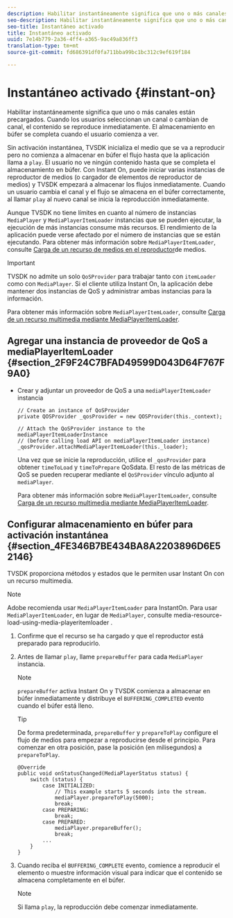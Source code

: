 ```yaml
---
description: Habilitar instantáneamente significa que uno o más canales están precargados. Cuando los usuarios seleccionan un canal o cambian de canal, el contenido se reproduce inmediatamente. El almacenamiento en búfer se completa cuando el usuario comienza a ver.
seo-description: Habilitar instantáneamente significa que uno o más canales están precargados. Cuando los usuarios seleccionan un canal o cambian de canal, el contenido se reproduce inmediatamente. El almacenamiento en búfer se completa cuando el usuario comienza a ver.
seo-title: Instantáneo activado
title: Instantáneo activado
uuid: 7e14b779-2a36-4ff4-a365-9ac49a836ff3
translation-type: tm+mt
source-git-commit: fd686391df0fa711bba99bc1bc312c9ef619f184

---
```



# Instantáneo activado {#instant-on}

Habilitar instantáneamente significa que uno o más canales están precargados. Cuando los usuarios seleccionan un canal o cambian de canal, el contenido se reproduce inmediatamente. El almacenamiento en búfer se completa cuando el usuario comienza a ver.

Sin activación instantánea, TVSDK inicializa el medio que se va a reproducir pero no comienza a almacenar en búfer el flujo hasta que la aplicación llama a `play`. El usuario no ve ningún contenido hasta que se completa el almacenamiento en búfer. Con Instant On, puede iniciar varias instancias de reproductor de medios (o cargador de elementos de reproductor de medios) y TVSDK empezará a almacenar los flujos inmediatamente. Cuando un usuario cambia el canal y el flujo se almacena en el búfer correctamente, al llamar `play` al nuevo canal se inicia la reproducción inmediatamente.

Aunque TVSDK no tiene límites en cuanto al número de instancias `MediaPlayer` y `MediaPlayerItemLoader` instancias que se pueden ejecutar, la ejecución de más instancias consume más recursos. El rendimiento de la aplicación puede verse afectado por el número de instancias que se están ejecutando. Para obtener más información sobre `MediaPlayerItemLoader`, consulte [Carga de un recurso de medios en el reproductor](../../../tvsdk-2.7-for-android/content-playback-options/mediaplayer-initialize-for-video/t-psdk-android-2.7-media-resource-load.md)de medios.

>[!IMPORTANT]
>
>TVSDK no admite un solo `QoSProvider` para trabajar tanto con `itemLoader` como con `MediaPlayer`. Si el cliente utiliza Instant On, la aplicación debe mantener dos instancias de QoS y administrar ambas instancias para la información.

Para obtener más información sobre `MediaPlayerItemLoader`, consulte [Carga de un recurso multimedia mediante MediaPlayerItemLoader](../../../tvsdk-2.7-for-android/content-playback-options/mediaplayer-initialize-for-video/t-psdk-android-2.7-media-resource-load-using-mediaplayeritemloader.md).

## Agregar una instancia de proveedor de QoS a mediaPlayerItemLoader {#section_2F9F24C7BFAD49599D043D64F767F9A0}

* Crear y adjuntar un proveedor de QoS a una `mediaPlayerItemLoader` instancia

   ```
   // Create an instance of QoSProvider  
   private QOSProvider _qosProvider = new QOSProvider(this._context);  
   
   // Attach the QoSProvider instance to the mediaPlayerItemLoaderInstance  
   // (before calling load API on mediaPlayerItemLoader instance)  
   _qosProvider.attachMediaPlayerItemLoader(this._loader); 
   ```

   Una vez que se inicie la reproducción, utilice el `_qosProvider` para obtener `timeToLoad` y `timeToPrepare` QoSdata. El resto de las métricas de QoS se pueden recuperar mediante el `QoSProvider` vínculo adjunto al `mediaPlayer`.

   Para obtener más información sobre `MediaPlayerItemLoader`, consulte [Carga de un recurso multimedia mediante MediaPlayerItemLoader](../../../tvsdk-2.7-for-android/content-playback-options/mediaplayer-initialize-for-video/t-psdk-android-2.7-media-resource-load-using-mediaplayeritemloader.md#use-mediaplayeritemloader).

## Configurar almacenamiento en búfer para activación instantánea {#section_4FE346B7BE434BA8A2203896D6E52146}

TVSDK proporciona métodos y estados que le permiten usar Instant On con un recurso multimedia.

>[!NOTE]
>
>Adobe recomienda usar `MediaPlayerItemLoader` para InstantOn. Para usar `MediaPlayerItemLoader`, en lugar de `MediaPlayer`, consulte media-resource-load-using-media-playeritemloader .

1. Confirme que el recurso se ha cargado y que el reproductor está preparado para reproducirlo.
1. Antes de llamar `play`, llame `prepareBuffer` para cada `MediaPlayer` instancia.

   >[!NOTE]
   >
   >`prepareBuffer` activa Instant On y TVSDK comienza a almacenar en búfer inmediatamente y distribuye el `BUFFERING_COMPLETED` evento cuando el búfer está lleno.

   >[!TIP]
   >
   >De forma predeterminada, `prepareBuffer` y `prepareToPlay` configure el flujo de medios para empezar a reproducirse desde el principio. Para comenzar en otra posición, pase la posición (en milisegundos) a `prepareToPlay`.

   ```
   @Override 
   public void onStatusChanged(MediaPlayerStatus status) { 
       switch (status) { 
           case INITIALIZED: 
               // This example starts 5 seconds into the stream. 
               mediaPlayer.prepareToPlay(5000); 
               break; 
           case PREPARING: 
               break; 
           case PREPARED: 
               mediaPlayer.prepareBuffer(); 
               break; 
           ... 
       } 
   }
   ```

1. Cuando reciba el `BUFFERING_COMPLETE` evento, comience a reproducir el elemento o muestre información visual para indicar que el contenido se almacena completamente en el búfer.

   >[!NOTE]
   >
   >Si llama `play`, la reproducción debe comenzar inmediatamente.

